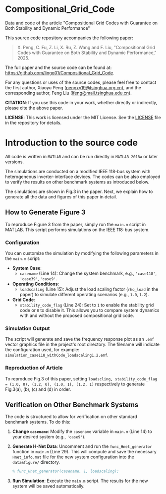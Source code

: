 # Compositional_Grid_Code

Data and code of the article "Compositional Grid Codes with Guarantee on Both Stability and Dynamic Performance"

This source code repository accompanies the following paper:

> X. Peng, C. Fu, Z. Li, X. Ru, Z. Wang and F. Liu, "Compositional Grid Codes with Guarantee on Both Stability and Dynamic Performance," 2025.

The full paper and the source code can be found at: https://github.com/lingo01/Compositional_Grid_Code.

For any questions or uses of the source codes, please feel free to contact the first author, Xiaoyu Peng (pengxy19@tsinghua.org.cn), and the corresponding author, Feng Liu (lfeng@mail.tsinghua.edu.cn).

**CITATION**: If you use this code in your work, whether directly or indirectly, please cite the above paper.

**LICENSE**: This work is licensed under the MIT License. See the [LICENSE](LICENSE) file in the repository for details.



# Introduction to the source code

All code is written in `MATLAB` and can be run directly in `MATLAB 2018a` or later versions.

The simulations are conducted on a modified IEEE 118-bus system with heterogeneous inverter-interface devices. The codes can be also employed to verify the results on other benchmark systems as introduced below.

The simulations are shown in Fig.3 in the paper. Next, we explain how to generate all the data and figures of this paper in detail.



## How to Generate Figure 3

To reproduce Figure 3 from the paper, simply run the `main.m` script in MATLAB. This script performs simulations on the IEEE 118-bus system.

### Configuration

You can customize the simulation by modifying the following parameters in the `main.m` script:

*   **System Case**:
    *   `casename` (Line 14): Change the system benchmark, e.g., `'case118'`, `'case39'`, `'case9'`.
*   **Operating Conditions**:
    *   `loadscaling` (Line 15): Adjust the load scaling factor (`rho_load` in the paper) to simulate different operating scenarios (e.g., `1.0`, `1.2`).
*   **Grid Code**:
    *   `stability_code_flag` (Line 24): Set to `1` to enable the stability grid code or `0` to disable it. This allows you to compare system dynamics with and without the proposed compositional grid code.

### Simulation Output

The script will generate and save the frequency response plot as an `.emf` vector graphics file in the project's root directory. The filename will indicate the configuration used, for example: `simulation_case118_withCode_loadscaling1.2.emf`.

### Reproduction of Article

To reproduce Fig.3 of this paper, setting `loadscling, stability_code_flag = (1.0, 0), (1.2, 0), (1.0, 1), (1.2, 1)` respectively to generate Fig.3(a), (b), (c) and (d) in order.



## Verification on Other Benchmark Systems

The code is structured to allow for verification on other standard benchmark systems. To do this:

1. **Change `casename`**: Modify the `casename` variable in `main.m` (Line 14) to your desired system (e.g., `'case9'`).

2. **Generate H-Net Data**: Uncomment and run the `func_Hnet_generator` function in `main.m` (Line 29). This will compute and save the necessary `Hnet_info.mat` file for the new system configuration into the `data&figure/` directory.

   ```matlab
   % func_Hnet_generator(casename, 1, loadscaling);
   ```

3. **Run Simulation**: Execute the `main.m` script. The results for the new system will be saved automatically. 
